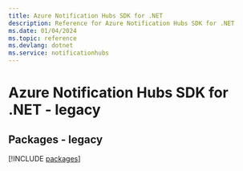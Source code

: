 ```yaml
---
title: Azure Notification Hubs SDK for .NET
description: Reference for Azure Notification Hubs SDK for .NET
ms.date: 01/04/2024
ms.topic: reference
ms.devlang: dotnet
ms.service: notificationhubs
---
```

# Azure Notification Hubs SDK for .NET - legacy
## Packages - legacy
[!INCLUDE [packages](notification-hubs-index.md)]